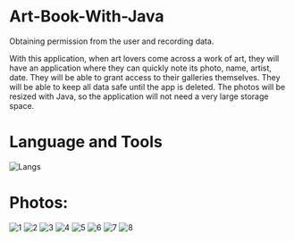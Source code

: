 # Art-Book-With-Java
 Obtaining permission from the user and recording data.

 
With this application, when art lovers come across a work of art, they will have an application where they can quickly note its photo, name, artist, date.
They will be able to grant access to their galleries themselves. They will be able to keep all data safe until the app is deleted.
The photos will be resized with Java, so the application will not need a very large storage space.

# Language and Tools
![Langs](https://skillicons.dev/icons?i=java,sqlite,androidstudio,")

# Photos:

![1](https://github.com/ozcanbayram/Art-Book-With-Java/assets/117665864/5a09a95b-89aa-4941-bc3a-e7ccc673c7cb)
![2](https://github.com/ozcanbayram/Art-Book-With-Java/assets/117665864/0becf77b-2dc6-4699-acf0-6aa64f40359f)
![3](https://github.com/ozcanbayram/Art-Book-With-Java/assets/117665864/57ff5f8a-c80d-48bc-a0cc-3eb292d2ea98)
![4](https://github.com/ozcanbayram/Art-Book-With-Java/assets/117665864/561b5b8c-d8b3-4de8-94f7-518d69fb186d)
![5](https://github.com/ozcanbayram/Art-Book-With-Java/assets/117665864/fbf6c73b-ceb4-4bbb-a5fd-d687a5ab4614)
![6](https://github.com/ozcanbayram/Art-Book-With-Java/assets/117665864/1b067de1-1574-4bab-9e7d-8af42150863f)
![7](https://github.com/ozcanbayram/Art-Book-With-Java/assets/117665864/da65faa2-bef6-44f1-b948-80fb6352e7cc)
![8](https://github.com/ozcanbayram/Art-Book-With-Java/assets/117665864/fbf51d0e-1a78-43ce-b60f-96d092a724d3)

